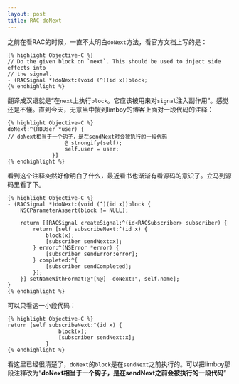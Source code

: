 ```yaml
---
layout: post
title: RAC-doNext
---
```


之前在看RAC的时候，一直不太明白`doNext`方法，看官方文档上写的是：

	{% highlight Objective-C %}
	// Do the given block on `next`. This should be used to inject side effects into
	// the signal.
	- (RACSignal *)doNext:(void (^)(id x))block;
	{% endhighlight %}
	
翻译成汉语就是“在`next`上执行`block`。它应该被用来对`signal`注入副作用”。感觉还是不懂。直到今天，无意当中搜到limboy的博客上面对一段代码的注释：

	{% highlight Objective-C %}
	doNext:^(HBUser *user) {
	// doNext相当于一个钩子，是在sendNext时会被执行的一段代码
	                  @ strongify(self);
	                  self.user = user;
	              }]
	{% endhighlight %}

看到这个注释突然好像明白了什么，最近看书也渐渐有看源码的意识了。立马到源码里看了下。

	{% highlight Objective-C %}
	- (RACSignal *)doNext:(void (^)(id x))block {
		NSCParameterAssert(block != NULL);
	
		return [[RACSignal createSignal:^(id<RACSubscriber> subscriber) {
			return [self subscribeNext:^(id x) {
				block(x);
				[subscriber sendNext:x];
			} error:^(NSError *error) {
				[subscriber sendError:error];
			} completed:^{
				[subscriber sendCompleted];
			}];
		}] setNameWithFormat:@"[%@] -doNext:", self.name];
	}
	{% endhighlight %}

可以只看这一小段代码：

	{% highlight Objective-C %}
	return [self subscribeNext:^(id x) {
					block(x);
					[subscriber sendNext:x];
				}
	{% endhighlight %}
	
				
看这里已经很清楚了，`doNext`的`block`是在`sendNext`之前执行的。可以把limboy那段注释改为“**doNext相当于一个钩子，是在sendNext之前会被执行的一段代码**”